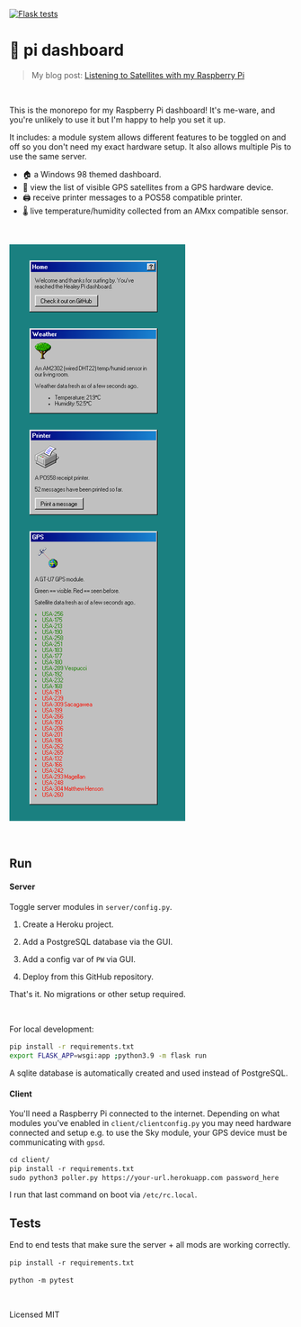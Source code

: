 [![Flask tests](https://github.com/healeycodes/pi/actions/workflows/python-app.yml/badge.svg)](https://github.com/healeycodes/pi/actions/workflows/python-app.yml)

# :pie: pi dashboard

> My blog post: [Listening to Satellites with my Raspberry Pi](https://healeycodes.com/listening-to-satellites-with-my-raspberry-pi/)

<br>

This is the monorepo for my Raspberry Pi dashboard! It's me-ware, and you're unlikely to use it but I'm happy to help you set it up.

It includes: a module system allows different features to be toggled on and off so you don't need my exact hardware setup. It also allows multiple Pis to use the same server.

- :house: a Windows 98 themed dashboard.
- :satellite: view the list of visible GPS satellites from a GPS hardware device.
- :printer: receive printer messages to a POS58 compatible printer.
- :thermometer: live temperature/humidity collected from an AMxx compatible sensor.

<br>

![The dashboard home page with weather, printer, and sky modules enabled.](https://github.com/healeycodes/pi/blob/main/client/preview.png)

<br>

## Run

#### Server

Toggle server modules in `server/config.py`.

1. Create a Heroku project.

2. Add a PostgreSQL database via the GUI.

3. Add a config var of `PW` via GUI.

4. Deploy from this GitHub repository.

That's it. No migrations or other setup required.

<br>

For local development:

```bash
pip install -r requirements.txt
export FLASK_APP=wsgi:app ;python3.9 -m flask run
```

A sqlite database is automatically created and used instead of PostgreSQL.

#### Client

You'll need a Raspberry Pi connected to the internet. Depending on what modules you've enabled in `client/clientconfig.py` you may need hardware connected and setup e.g. to use the Sky module, your GPS device must be communicating with `gpsd`.

```
cd client/
pip install -r requirements.txt
sudo python3 poller.py https://your-url.herokuapp.com password_here 
```

I run that last command on boot via `/etc/rc.local`.

## Tests

End to end tests that make sure the server + all mods are working correctly.

`pip install -r requirements.txt`

`python -m pytest`


<br>

Licensed MIT
